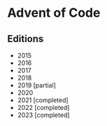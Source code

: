 # Advent of Code

## Editions

- 2015
- 2016
- 2017
- 2018
- 2019 [partial]
- 2020
- 2021 [completed]
- 2022 [completed]
- 2023 [completed]
